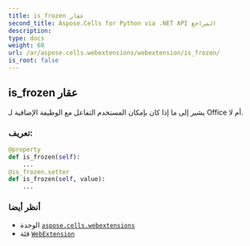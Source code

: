 ```yaml
---
title: is_frozen عقار
second_title: Aspose.Cells for Python via .NET API المراجع
description:
type: docs
weight: 60
url: /ar/aspose.cells.webextensions/webextension/is_frozen/
is_root: false
---
```

##  is_frozen عقار

يشير إلى ما إذا كان بإمكان المستخدم التفاعل مع الوظيفة الإضافية لـ Office أم لا.
###  تعريف:
```python
@property
def is_frozen(self):
    ...
@is_frozen.setter
def is_frozen(self, value):
    ...
```

###  أنظر أيضا
* الوحدة [`aspose.cells.webextensions`](../../)
* فئة [`WebExtension`](/cells/python-net/ar/aspose.cells.webextensions/webextension)
